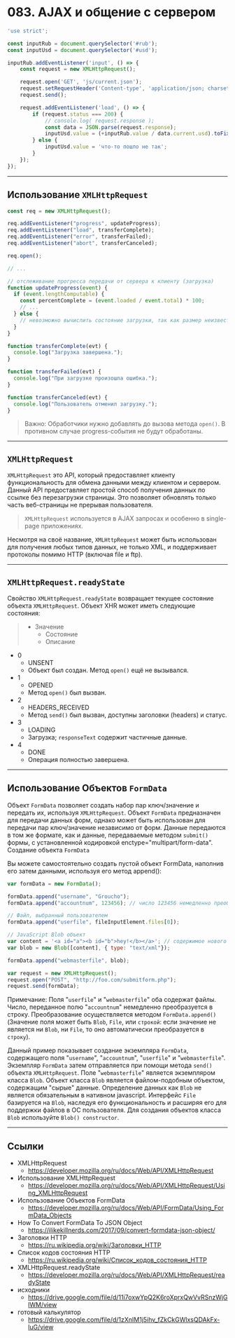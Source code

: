 # 083. AJAX и общение с сервером

```javascript
'use strict';

const inputRub = document.querySelector('#rub');
const inputUsd = document.querySelector('#usd');

inputRub.addEventListener('input', () => {
	const request = new XMLHttpRequest();

	request.open('GET', 'js/current.json');
	request.setRequestHeader('Content-type', 'application/json; charset=utf-8');
	request.send();

	request.addEventListener('load', () => {
		if (request.status === 200) {
			// console.log( request.response );
			const data = JSON.parse(request.response);
			inputUsd.value = (+inputRub.value / data.current.usd).toFixed(2);
		} else {
			inputUsd.value = 'что-то пошло не так';
		}
	});
});
```

---

## Использование `XMLHttpRequest`

```javascript
const req = new XMLHttpRequest();

req.addEventListener("progress", updateProgress);
req.addEventListener("load", transferComplete);
req.addEventListener("error", transferFailed);
req.addEventListener("abort", transferCanceled);

req.open();

// ...

// отслеживание прогресса передачи от сервера к клиенту (загрузка)
function updateProgress(event) {
  if (event.lengthComputable) {
    const percentComplete = (event.loaded / event.total) * 100;
    // ...
  } else {
    // невозможно вычислить состояние загрузки, так как размер неизвестен
  }
}

function transferComplete(evt) {
  console.log("Загрузка завершена.");
}

function transferFailed(evt) {
  console.log("При загрузке произошла ошибка.");
}

function transferCanceled(evt) {
  console.log("Пользователь отменил загрузку.");
}
```
> Важно: Обработчики нужно добавлять до вызова метода `open()`. В противном случае progress-события не будут обработаны.

---

## `XMLHttpRequest`

`XMLHttpRequest` это API, который предоставляет клиенту функциональность для обмена данными между клиентом и сервером. Данный API предоставляет простой способ получения данных по ссылке без перезагрузки страницы. Это позволяет обновлять только часть  веб-страницы не прерывая пользователя. 

> `XMLHttpRequest` используется в AJAX запросах и особенно в single-page приложениях.

Несмотря на своё название, `XMLHttpRequest` может быть использован для получения любых типов данных, не только XML, и поддерживает протоколы помимо HTTP (включая file и ftp).

---

## `XMLHttpRequest.readyState`

Свойство `XMLHttpRequest.readyState` возвращает текущее состояние объекта `XMLHttpRequest`. Объект XHR может иметь следующие состояния:
>- Значение
>	- Состояние
>	- Описание

- 0
	- UNSENT
	- Объект был создан. Метод `open()` ещё не вызывался.
- 1
	- OPENED
	- Метод `open()` был вызван.
- 2
	- HEADERS_RECEIVED
	- Метод `send()` был вызван, доступны заголовки (headers) и статус.
- 3
	- LOADING
	- Загрузка; `responseText` содержит частичные данные.
- 4
	- DONE
	- Операция полностью завершена.

---

## Использование Объектов `FormData`

Объект `FormData` позволяет создать набор пар ключ/значение и передать их, используя `XMLHttpRequest`. Объект `FormData` предназначен для передачи данных форм, однако может быть использован для передачи пар ключ/значение независимо от форм. Данные передаются в том же формате, как и данные, передаваемые методом `submit()` формы, с установленной кодировкой enctype="multipart/form-data".
Создание объекта `FormData`

Вы можете самостоятельно создать пустой объект FormData, наполнив его затем данными, используя его метод append():
```javascript
var formData = new FormData();

formData.append("username", "Groucho");
formData.append("accountnum", 123456); // число 123456 немедленно преобразуется в строку "123456"

// Файл, выбранный пользователем
formData.append("userfile", fileInputElement.files[0]);

// JavaScript Blob объект
var content = '<a id="a"><b id="b">hey!</b></a>'; // содержимое нового файла...
var blob = new Blob([content], { type: "text/xml"});

formData.append("webmasterfile", blob);

var request = new XMLHttpRequest();
request.open("POST", "http://foo.com/submitform.php");
request.send(formData);
```

Примечание: Поля "`userfile`" и "`webmasterfile`" оба содержат файлы. Число, переданное полю "`accountnum`" немедленно преобразуется в строку. Преобразование осуществляется методом `FormData.append()` (Значение поля может быть `Blob`, `File`, или `строкой`: если значение не является ни `Blob`, ни `File`, то оно автоматически преобразуется в `строку`).

Данный пример показывает создание экземпляра `FormData`, содержащего поля "`username`", "`accountnum`", "`userfile`" и "`webmasterfile`". Экземпляр `FormData` затем отправляется при помощи метода `send()` объекта `XMLHttpRequest`. Поле "`webmasterfile`" является экземпляром класса `Blob`. Объект класса `Blob` является файлом-подобным объектом, содержащим "сырые" данные. Определение данных как `Blob` не является обязательным в нативном javascript. Интерфейс `File` базируется на `Blob`, наследуя его функциональность и расширяя его для поддержки файлов в ОС пользователя. Для создания объектов класса `Blob` используйте `Blob() constructor`.

---

## Ссылки

- XMLHttpRequest
	- https://developer.mozilla.org/ru/docs/Web/API/XMLHttpRequest
- Использование XMLHttpRequest
	- https://developer.mozilla.org/ru/docs/Web/API/XMLHttpRequest/Using_XMLHttpRequest
- Использование Объектов FormData
	- https://developer.mozilla.org/ru/docs/Web/API/FormData/Using_FormData_Objects
- How To Convert FormData To JSON Object
	- https://ilikekillnerds.com/2017/09/convert-formdata-json-object/
- Заголовки HTTP
	- https://ru.wikipedia.org/wiki/Заголовки_HTTP
- Список кодов состояния HTTP
	- https://ru.wikipedia.org/wiki/Список_кодов_состояния_HTTP
- XMLHttpRequest.readyState
	- https://developer.mozilla.org/ru/docs/Web/API/XMLHttpRequest/readyState
- исходники
	- https://drive.google.com/file/d/11i7oxwYpQ2K6roXprxQwVvRSnzWjGlWM/view
- готовый калькулятор
	- https://drive.google.com/file/d/1zXnIM1j5ihv_fZkCkGWlxsQDAkFx-luG/view
